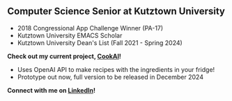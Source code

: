 ## Computer Science Senior at Kutztown University 

* 2018 Congressional App Challenge Winner (PA-17)
* Kutztown University EMACS Scholar
* Kutztown University Dean's List (Fall 2021 - Spring 2024)

**Check out my current project, [CookAI](https://github.com/acageduser/cook-ai)!**
* Uses OpenAI API to make recipes with the ingredients in your fridge!
* Prototype out now, full version to be released in December 2024

**Connect with me on [LinkedIn](linkedin.com/in/lauren-engel-3311b32b2)!**
